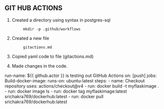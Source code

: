 ## GIT HUB ACTIONS
1. Created a directory using syntax in postgres-sql

            mkdir -p .github/workflows
2. Created a new file 

            gitactions.md
3. Copied yaml code to file (gitactions.md)

4. Made changes in the code.
 
run-name: ${{ github.actor }} is testing out GitHub Actions
on: [push]
jobs:
  Build-docker-image:
    runs-on: ubuntu-latest
    steps:
      - name: Checkout repository
        uses: actions/checkout@v4
      - run: docker build -t myflaskimage .
      - run: docker image ls
      - run: docker tag myflaskimage:latest srichakra769/dockerhub:latest
      - run: docker pull srichakra769/dockerhub:latest
